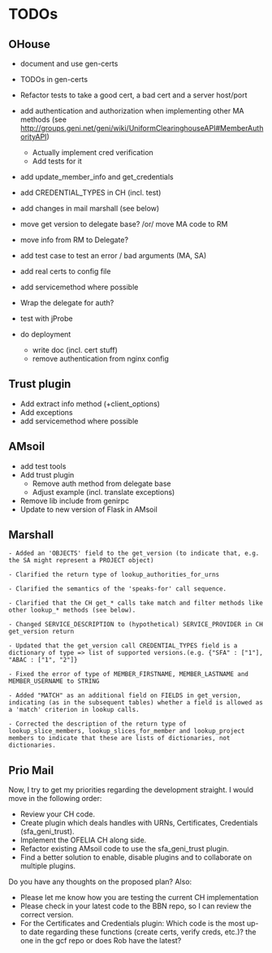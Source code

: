 # TODOs

## OHouse


* document and use gen-certs
* TODOs in gen-certs

* Refactor tests to take a good cert, a bad cert and a server host/port

* add authentication and authorization when implementing other MA methods (see http://groups.geni.net/geni/wiki/UniformClearinghouseAPI#MemberAuthorityAPI)
  * Actually implement cred verification
  * Add tests for it

* add update_member_info and get_credentials
* add CREDENTIAL_TYPES in CH (incl. test)
* add changes in mail marshall (see below)
* move get version to delegate base? /or/ move MA code to RM
* move info from RM to Delegate?
* add test case to test an error / bad arguments (MA, SA)
* add real certs to config file
* add servicemethod where possible
* Wrap the delegate for auth?

* test with jProbe
* do deployment
  * write doc (incl. cert stuff)
  * remove authentication from nginx config

## Trust plugin
* Add extract info method (+client_options)
* Add exceptions
* add servicemethod where possible


## AMsoil

* add test tools
* Add trust plugin
  * Remove auth method from delegate base
  * Adjust example (incl. translate exceptions)
* Remove lib include from genirpc
* Update to new version of Flask in AMsoil


## Marshall

	- Added an 'OBJECTS' field to the get_version (to indicate that, e.g. the SA might represent a PROJECT object)

	- Clarified the return type of lookup_authorities_for_urns

	- Clarified the semantics of the 'speaks-for' call sequence.

	- Clarified that the CH get_* calls take match and filter methods like other lookup_* methods (see below).

	- Changed SERVICE_DESCRIPTION to (hypothetical) SERVICE_PROVIDER in CH get_version return

	- Updated that the get_version call CREDENTIAL_TYPES field is a dictionary of type => list of supported versions.(e.g. {"SFA" : ["1"], "ABAC : ["1", "2"]}

	- Fixed the error of type of MEMBER_FIRSTNAME, MEMBER_LASTNAME and MEMBER_USERNAME to STRING

	- Added "MATCH" as an additional field on FIELDS in get_version, indicating (as in the subsequent tables) whether a field is allowed as a 'match' criterion in lookup calls.

	- Corrected the description of the return type of lookup_slice_members, lookup_slices_for_member and lookup_project members to indicate that these are lists of dictionaries, not dictionaries.



## Prio Mail
Now, I try to get my priorities regarding the development straight. I would move in the following order:
- Review your CH code.
- Create plugin which deals handles with URNs, Certificates, Credentials (sfa_geni_trust).
- Implement the OFELIA CH along side.
- Refactor existing AMsoil code to use the sfa_geni_trust plugin.
- Find a better solution to enable, disable plugins and to collaborate on multiple plugins.

Do you have any thoughts on the proposed plan? Also:
- Please let me know how you are testing the current CH implementation
- Please check in your latest code to the BBN repo, so I can review the correct version.
- For the Certificates and Credentials plugin: Which code is the most up-to date regarding these functions (create certs, verify creds, etc.)? the one in the gcf repo or does Rob have the latest?
